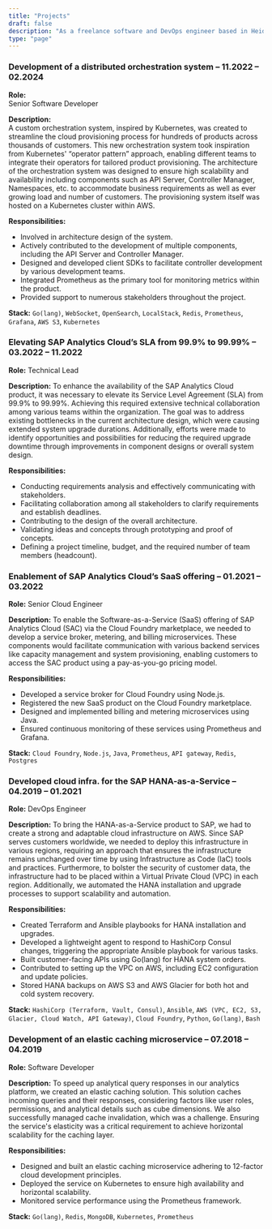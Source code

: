 ```yaml
---
title: "Projects"
draft: false
description: "As a freelance software and DevOps engineer based in Heidelberg, I offer tailor-made software solutions adapted to your requirements. My current focus lies on software architecture, backend development, data engineering, DevOps, and AWS."
type: "page"
---
```


### Development of a distributed orchestration system – 11.2022 – 02.2024

**Role:**  
Senior Software Developer

**Description:**  
A custom orchestration system, inspired by Kubernetes, was created to streamline the cloud provisioning process for hundreds of products across thousands of customers. This new orchestration system took inspiration from Kubernetes' “operator pattern” approach, enabling different teams to integrate their operators for tailored product provisioning. The architecture of the orchestration system was designed to ensure high scalability and availability including components such as API Server, Controller Manager, Namespaces, etc. to accommodate business requirements as well as ever growing load and number of customers. The provisioning system itself was hosted on a Kubernetes cluster within AWS.  

**Responsibilities:**
- Involved in architecture design of the system.
- Actively contributed to the development of multiple components,
including the API Server and Controller Manager.
- Designed and developed client SDKs to facilitate controller development
by various development teams.
- Integrated Prometheus as the primary tool for monitoring metrics
within the product.
- Provided support to numerous stakeholders throughout the project.

**Stack:**
`Go(lang)`, `WebSocket`, `OpenSearch`, `LocalStack`, `Redis`, `Prometheus`, `Grafana`, `AWS S3`, `Kubernetes`



### Elevating SAP Analytics Cloud’s SLA from 99.9% to 99.99% – 03.2022 – 11.2022

**Role:**
Technical Lead

**Description:**
To enhance the availability of the SAP Analytics Cloud product, it was necessary to elevate its Service Level Agreement (SLA) from 99.9% to 99.99%. Achieving this required extensive technical collaboration among various teams within the organization. The goal was to address existing bottlenecks in the current architecture design, which were causing extended system upgrade durations. Additionally, efforts were made to identify opportunities and possibilities for reducing the required upgrade downtime through improvements in component designs or overall system design.
      
**Responsibilities:**
- Conducting requirements analysis and effectively communicating with stakeholders.
- Facilitating collaboration among all stakeholders to clarify requirements and establish deadlines.
- Contributing to the design of the overall architecture.
- Validating ideas and concepts through prototyping and proof of
concepts.
- Defining a project timeline, budget, and the required number of team members (headcount).




### Enablement of SAP Analytics Cloud’s SaaS offering – 01.2021 – 03.2022

**Role:**
Senior Cloud Engineer

**Description:**
To enable the Software-as-a-Service (SaaS) offering of SAP Analytics Cloud (SAC) via the Cloud Foundry marketplace, we needed to develop a service broker, metering, and billing microservices. These components would facilitate communication with various backend services like capacity management and system provisioning, enabling customers to access the SAC product using a pay-as-you-go pricing model.
      
**Responsibilities:**
- Developed a service broker for Cloud Foundry using Node.js.
- Registered the new SaaS product on the Cloud Foundry marketplace.
- Designed and implemented billing and metering microservices using
Java.
- Ensured continuous monitoring of these services using Prometheus and
Grafana.

**Stack:**
`Cloud Foundry`, `Node.js`, `Java`, `Prometheus`, `API gateway`, `Redis`, `Postgres`



### Developed cloud infra. for the SAP HANA-as-a-Service – 04.2019 – 01.2021


**Role:**
DevOps Engineer

**Description:**
To bring the HANA-as-a-Service product to SAP, we had to create a strong and adaptable cloud infrastructure on AWS. Since SAP serves customers worldwide, we needed to deploy this infrastructure in various regions, requiring an approach that ensures the infrastructure remains unchanged over time by using Infrastructure as Code (IaC) tools and practices. Furthermore, to bolster the security of customer data, the infrastructure had to be placed within a Virtual Private Cloud (VPC) in each region. Additionally, we automated the HANA installation and upgrade processes to support scalability and automation.
      
**Responsibilities:**
- Created Terraform and Ansible playbooks for HANA installation and upgrades.
- Developed a lightweight agent to respond to HashiCorp Consul changes, triggering the appropriate Ansible playbook for various tasks.
- Built customer-facing APIs using Go(lang) for HANA system orders.   
- Contributed to setting up the VPC on AWS, including EC2 configuration
and update policies.
- Stored HANA backups on AWS S3 and AWS Glacier for both hot and cold
system recovery.

**Stack:**
`HashiCorp (Terraform, Vault, Consul)`, `Ansible`, `AWS (VPC, EC2, S3, Glacier, Cloud Watch, API Gateway)`, `Cloud Foundry`, `Python`, `Go(lang)`, `Bash`</td>
    
    



### Development of an elastic caching microservice – 07.2018 – 04.2019


**Role:**
Software Developer

**Description:**
To speed up analytical query responses in our analytics platform, we created an elastic caching solution. This solution caches incoming queries and their responses, considering factors like user roles, permissions, and analytical details such as cube dimensions. We also successfully managed cache invalidation, which was a challenge. Ensuring the service's elasticity was a critical requirement to achieve horizontal scalability for the caching layer.
      
**Responsibilities:**
- Designed and built an elastic caching microservice adhering to 12-factor cloud development principles.
- Deployed the service on Kubernetes to ensure high availability and horizontal scalability.
- Monitored service performance using the Prometheus framework.

**Stack:**
`Go(lang)`, `Redis`, `MongoDB`, `Kubernetes`, `Prometheus`




